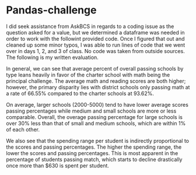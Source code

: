 # Pandas-challenge

I did seek assistance from AskBCS in regards to a coding issue as the question asked for a value, but we determined a dataframe was needed in order to work with the followint provided code. Once I figured that out and cleaned up some minor typos, I was able to run lines of code that we went over in days 1, 2, and 3 of class. No code was taken from outside sources. The following is my written evaluation.

In general, we can see that average percent of overall passing schools by type leans heavily in favor of the charter school with math being the principal challenge. The average math and reading scores are both higher; however, the primary disparity lies with district schools only passing math at a rate of 66.55% compared to the charter schools at 93.62%. 

On average, larger schools (2000-5000) tend to  have lower average scores passing percentages while medium and small schools are more or less comparable. Overall, the overage passing percentage for large schools is over 30% less than that of small and medium schools, which are within 1% of each other. 

We also see that the spending range per student is indirectly proportional to the scores and passing percentages. The higher the spending range, the lower the scores and passing percentages. This is most apparent in the percentage of students passing match, which starts to decline drastically	 once more than $630 is spent per student. 
